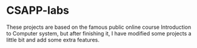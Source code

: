 # CSAPP-labs
These projects are based on the famous public online course Introduction to Computer system, but after finishing it, I have modified some projects a little bit and add some extra features.  
